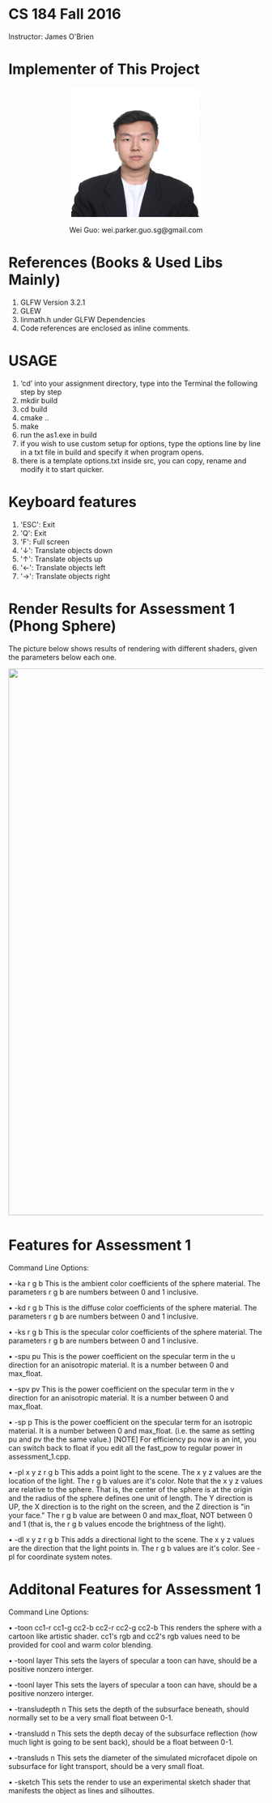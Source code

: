 # CS 184 Fall 2016
Instructor: James O'Brien

# Implementer of This Project
<p align="center">
  <img width="256" height="256" src="render_snapshots/me.jpg">
</p>
<p align="center">
Wei Guo: wei.parker.guo.sg@gmail.com
</p>

# References (Books & Used Libs Mainly)
1. GLFW Version 3.2.1
2. GLEW
3. linmath.h under GLFW Dependencies
4. Code references are enclosed as inline comments.

# USAGE
1. ‘cd’ into your assignment directory, type into the Terminal the following step by step
2. mkdir build
3. cd build
4. cmake ..
5. make
6. run the as1.exe in build
7. if you wish to use custom setup for options, type the options line by line in a txt file in build and specify it when program opens.
8. there is a template options.txt inside src, you can copy, rename and modify it to start quicker.

# Keyboard features
1. 'ESC': Exit
2. 'Q': Exit
3. 'F': Full screen
4. '↓': Translate objects down
5. '↑': Translate objects up
6. '←': Translate objects left
7. '→': Translate objects right

# Render Results for Assessment 1 (Phong Sphere)

The picture below shows results of rendering with different shaders, given the parameters below each one.

<p align="center">
  <img width="960" height="1080" src="snaps_assembly.jpg">
</p>

# Features for Assessment 1

Command Line Options:

• -ka r g b 
This is the ambient color coefficients of the sphere material. The parameters r g b are numbers between 0 and 1 inclusive.

• -kd r g b 
This is the diffuse color coefficients of the sphere material. The parameters r g b are numbers between 0 and 1 inclusive. 

• -ks r g b 
This is the specular color coefficients of the sphere material. The parameters r g b are numbers between 0 and 1 inclusive. 

• -spu pu 
This is the power coefficient on the specular term in the u direction for an anisotropic material. 
It is a number between 0 and max_float.

• -spv pv 
This is the power coefficient on the specular term in the v direction for an anisotropic material. 
It is a number between 0 and max_float.

• -sp p 
This is the power coefficient on the specular term for an isotropic material. It is a number between 0 and max_float. (i.e. the same as setting pu and pv the the same value.)
[NOTE] For efficiency pu now is an int, you can switch back to float if you edit all the fast_pow to regular power in assessment_1.cpp.

• -pl x y z r g b 
This adds a point light to the scene. The x y z values are the location of the light. The r g b values are it's color. Note that the x y z values are relative to the sphere. That is, the center of the sphere is at the origin and the radius of the sphere defines one unit of length. The Y direction is UP, the X direction is to the right on the screen, and the Z direction is "in your face." The r g b value are between 0 and max_float, NOT between 0 and 1 (that is, the r g b values encode the brightness of the light).

• -dl x y z r g b 
This adds a directional light to the scene. The x y z values are the direction that the light points in. The r g b values are it's color. See -pl for coordinate system notes.

# Additonal Features for Assessment 1

Command Line Options:

• -toon cc1-r cc1-g cc2-b cc2-r cc2-g cc2-b
This renders the sphere with a cartoon like artistic shader. cc1's rgb and cc2's rgb values need to be provided for cool and warm color blending.

• -toonl layer
This sets the layers of specular a toon can have, should be a positive nonzero interger.

• -toonl layer
This sets the layers of specular a toon can have, should be a positive nonzero interger.

• -transludepth n
This sets the depth of the subsurface beneath, should normally set to be a very small float between 0-1.

• -transludd n
This sets the depth decay of the subsurface reflection (how much light is going to be sent back), should be a float between 0-1.

• -transluds n
This sets the diameter of the simulated microfacet dipole on subsurface for light transport, should be a very small float.

• -sketch
This sets the render to use an experimental sketch shader that manifests the object as lines and silhouttes.
